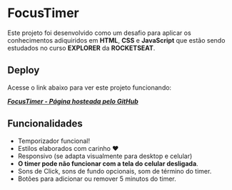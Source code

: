 
# FocusTimer

Este projeto foi desenvolvido como um desafio para aplicar os conhecimentos adiquiridos em **HTML**, **CSS** e **JavaScript** que estão sendo estudados no curso **EXPLORER** da **ROCKETSEAT**.




## Deploy

Acesse o link abaixo para ver este projeto funcionando: 

[**_FocusTimer - Página hosteada pelo GitHub_**](https://joaoluiss.github.io/focus-timer/)




## Funcionalidades

- Temporizador funcional!
- Estilos elaborados com carinho ❤
- Responsivo (se adapta visualmente para desktop e celular)
- **O timer pode não funcionar com a tela do celular desligada**.
- Sons de Click, sons de fundo opcionais, som de término do timer.
- Botões para adicionar ou remover 5 minutos do timer.

